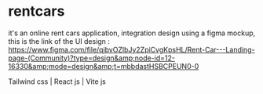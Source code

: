 # rentcars
it's an online rent cars application, integration design using a figma mockup, this is the link of the UI design :  
https://www.figma.com/file/qjbvOZlbJy2ZpiCvgKpsHL/Rent-Car---Landing-page-(Community)?type=design&amp;node-id=12-16330&amp;mode=design&amp;t=mbbdastHSBCPEUN0-0

Tailwind css | React js | Vite js
